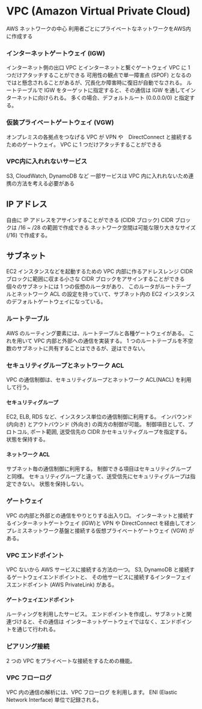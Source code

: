 # VPC (Amazon Virtual Private Cloud)
AWS ネットワークの中心
利用者ごとにプライベートなネットワークをAWS内に作成する

### インターネットゲートウェイ (IGW)
インターネット側の出口
VPC とインターネットと繋ぐゲートウェイ
VPC に 1 つだけアタッチすることができる
可用性の観点で単一障害点 (SPOF) となるのではと懸念されることがあるが、冗長化か障害時に復旧が自動でなされる。
ルートテーブルで IGW をターゲットに指定すると、その通信は IGW を通してインターネットに向けられる。
多くの場合、デフォルトルート (0.0.0.0/0) と指定する。

### 仮装プライベートゲートウェイ (VGW)
オンプレミスの各拠点をつなげる
VPC が VPN や　DirectConnect と接続するためのゲートウェイ。
VPC に 1 つだけアタッチすることができる

### VPC内に入れれないサービス
S3, CloudWatch, DynamoDB など
一部サービスは VPC 内に入れれないため連携の方法を考える必要がある

## IP アドレス
自由に IP アドレスをアサインすることができる (CIDR ブロック)
CIDR ブロックは /16 ~ /28 の範囲で作成できる
ネットワーク空間は可能な限り大きなサイズ (/16) で作成する。

## サブネット
EC2 インスタンスなどを起動するための VPC 内部に作るアドレスレンジ
CIDR　ブロックに範囲に収まる小さな CIDR ブロックをアサインすることができる
個々のサブネットには 1 つの仮想のルータがあり、
このルータがルートテーブルとネットワーク ACL の設定を持っていて、サブネット内の EC2 インスタンスのデフォルトゲートウェイになっている。

### ルートテーブル
AWS のルーティング要素には、ルートテーブルと各種ゲートウェイがある。
これを用いて VPC 内部と外部への通信を実装する。
1 つのルートテーブルを不空数のサブネットに共有することはできるが、逆はできない。

### セキュリティグループとネットワーク ACL
VPC の通信制御は、セキュリティグループとネットワーク ACL(NACL) を利用して行う。

#### セキュリティグループ
EC2, ELB, RDS など、インスタンス単位の通信制御に利用する。
インバウンド (内向き) とアウトバウンド (外向き) の両方の制御が可能。
制御項目として、プロトコル, ポート範囲, 送受信先の CIDR かセキュリティグループを指定する。
状態を保持する。

#### ネットワーク ACL
サブネット毎の通信制御に利用する。
制御できる項目はセキュリティグループと同様。
セキュリティグループと違って、送受信先にセキュリティグループは指定できない。
状態を保持しない。

### ゲートウェイ
VPC の内部と外部との通信をやりとりする出入り口。
インターネットと接続するインターネットゲートウェイ (IGW)と
VPN や DirectConnect を経由してオンプレミスネットワーク基盤と接続する仮想プライベートゲートウェイ (VGW) がある。

### VPC エンドポイント
VPC ないから AWS サービスに接続する方法の一つ。
S3, DynamoDB と接続するゲートウェイエンドポイントと、
その他サービスに接続するインターフェイスエンドポイント (AWS PrivateLink) がある。

#### ゲートウェイエンドポイント
ルーティングを利用したサービス。
エンドポイントを作成し、サブネットと関連づけると、その通信は
インターネットゲートウェイではなく、エンドポイントを通じて行われる。

### ピアリング接続
2 つの VPC をプライベートな接続をするための機能。

### VPC フローログ
VPC 内の通信の解析には、VPC フローログ を利用します。
ENI (Elastic Network Interface) 単位で記録される。
